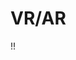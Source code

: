 # VR/AR

!!

<!--
Jsem zkušený zástupce virtuální a rozšířené reality, ambasador Asociace virtuální reality a přednášel jsem na oborových konferencích jako CzechVRFest, DevConf nebo LinuxDays.

-->
